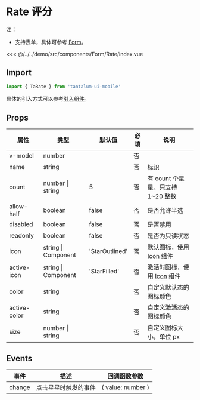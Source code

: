 # Rate 评分

注：

- 支持表单，具体可参考 [Form](./Form.md)。

<CodeDemo name="Rate">

<<< @/../../demo/src/components/Form/Rate/index.vue

</CodeDemo>

## Import

```js
import { TaRate } from 'tantalum-ui-mobile'
```

具体的引入方式可以参考[引入组件](../guide/import.md)。

## Props

| 属性         | 类型                | 默认值         | 必填 | 说明                                    |
| ------------ | ------------------- | -------------- | ---- | --------------------------------------- |
| v-model      | number              |                | 否   |
| name         | string              |                | 否   | 标识                                    |
| count        | number \| string    | 5              | 否   | 有 count 个星星，只支持 1~20 整数       |
| allow-half   | boolean             | false          | 否   | 是否允许半选                            |
| disabled     | boolean             | false          | 否   | 是否禁用                                |
| readonly     | boolean             | false          | 否   | 是否为只读状态                          |
| icon         | string \| Component | 'StarOutlined' | 否   | 默认图标，使用 [Icon](./Icon.md) 组件   |
| active-icon  | string \| Component | 'StarFilled'   | 否   | 激活时图标，使用 [Icon](./Icon.md) 组件 |
| color        | string              |                | 否   | 自定义默认态的图标颜色                  |
| active-color | string              |                | 否   | 自定义激活态的图标颜色                  |
| size         | number \| string    |                | 否   | 自定义图标大小，单位 px                 |

## Events

| 事件   | 描述                 | 回调函数参数      |
| ------ | -------------------- | ----------------- |
| change | 点击星星时触发的事件 | ( value: number ) |

